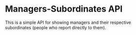 # Managers-Subordinates API

This is a simple API for showing managers and their respective subordinates (people who report directly to them).